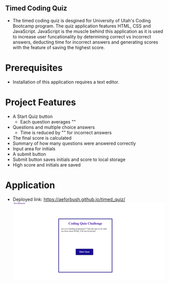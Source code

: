 ## Timed Coding Quiz

* The timed coding quiz is desgined for University of Utah's Coding Bootcamp program.  The quiz application features HTML, CSS and JavaScript.  JavaScript is the muscle behind this application as it is used to increase user funcationality by determining correct vs incorrect answers, deducting time for incorrect answers and generating scores with the feature of saving the highest score.  

# Prerequisites
* Installation of this application requires a text editor.  

# Project Features
* A Start Quiz button
  * Each question averages ""
* Questions and multiple choice answers
  * Time is reduced by "" for incorrect answers
* The final score is calculated
* Summary of how many questions were answered correctly
* Input area for initials
* A submit button
* Submit button saves initials and score to local storage
* High score and initials are saved

# Application
* Deployed link:  https://aeforbush.github.io/timed_quiz/
![](https://github.com/aeforbush/timed_quiz/blob/main/Screen%20Shot%202021-08-22%20at%2011.45.08%20AM.png)
